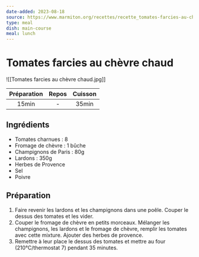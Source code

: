 ```yaml
---
date-added: 2023-08-18
source: https://www.marmiton.org/recettes/recette_tomates-farcies-au-chevre-chaud_23616.aspx
type: meal
dish: main-course
meal: lunch
---
```


# Tomates farcies au chèvre chaud

![[Tomates farcies au chèvre chaud.jpg]]

| Préparation | Repos | Cuisson |
|:-----------:|:-----:|:-------:|
|    15min    |   -   |  35min  |

## Ingrédients

- Tomates charnues : 8
- Fromage de chèvre : 1 bûche
- Champignons de Paris : 80g
- Lardons : 350g
- Herbes de Provence
- Sel
- Poivre

## Préparation

1. Faire revenir les lardons et les champignons dans une poêle. Couper le dessus des tomates et les vider.
2. Couper le fromage de chèvre en petits morceaux. Mélanger les champignons, les lardons et le fromage de chèvre, remplir les tomates avec cette mixture. Ajouter des herbes de provence.
3. Remettre à leur place le dessus des tomates et mettre au four (210°C/thermostat 7) pendant 35 minutes.
